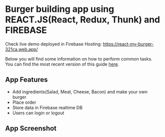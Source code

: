 Burger building app using REACT.JS(React, Redux, Thunk) and FIREBASE
=======
Check live demo deployed in Firebase Hosting: https://react-my-burger-321ca.web.app/

Below you will find some information on how to perform common tasks.<br>
You can find the most recent version of this guide [here](https://github.com/facebookincubator/create-react-app/blob/master/packages/react-scripts/template/README.md).

## App Features

- Add ingredients(Salad, Meat, Cheese, Bacon) and make your own burger
- Place order
- Store data in Firebase realtime DB
- Users can login or logout

## App Screenshot

